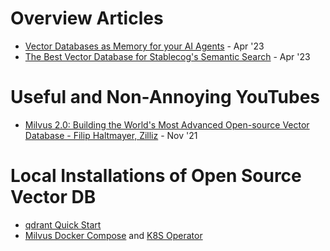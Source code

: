 # Overview Articles
- [Vector Databases as Memory for your AI Agents](https://medium.com/sopmac-ai/vector-databases-as-memory-for-your-ai-agents-986288530443) - Apr '23
- [The Best Vector Database for Stablecog's Semantic Search](https://stablecog.com/blog/the-best-vector-database-for-stablecogs-semantic-search) - Apr '23

# Useful and Non-Annoying YouTubes
- [Milvus 2.0: Building the World's Most Advanced Open-source Vector Database - Filip Haltmayer, Zilliz](https://www.youtube.com/watch?v=hWzn8JwpASQ) - Nov '21

# Local Installations of Open Source Vector DB
- [qdrant Quick Start](https://qdrant.tech/documentation/quick_start/)
- [Milvus Docker Compose](https://milvus.io/docs/install_standalone-docker.md) and [K8S Operator](https://milvus.io/docs/install_cluster-milvusoperator.md)
